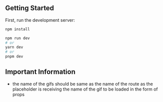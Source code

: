 ## Getting Started

First, run the development server:

```bash
npm install 

npm run dev
# or
yarn dev
# or
pnpm dev
```

## Important Information

- the name of the gifs should be same as the name of the route as the placeholder is receiving the name of the gif to be loaded in the form of props

